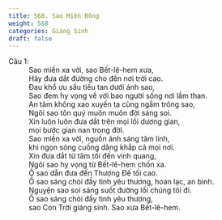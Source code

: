 ```yaml
---
title: 568. Sao Miền Đông
weight: 568
categories: Giáng Sinh
draft: false
---
```

<dl><dt>Câu 1:</dt><dd data-verse="1">Sao miền xa vời, sao Bết-lê-hem xưa, <br/>Hãy đưa dắt đường cho đến nơi trời cao. <br/>Đau khổ ưu sầu tiêu tan dưới ánh sao, <br/>Sao đem hy vọng về với bao người sống nơi lầm than. <br/>An tâm không xao xuyến ta cùng ngắm trông sao, <br/>Ngôi sao tôn quý muôn muôn đời sáng soi. <br/>Xin luôn luôn đưa dắt trên mọi lối dương gian, <br/>mọi bước gian nan trong đời. <br/>Sao miền xa vời, nguồn ánh sáng tâm linh, <br/>khi ngọn sóng cuồng dâng khắp cả mọi nơi. <br/>Xin đưa dắt từ tăm tối đến vinh quang, <br/>Ngôi sao hy vọng từ Bết-lê-hem chốn xa. <br/>Ồ sao dẫn đưa đến Thượng Đế tối cao. <br/>Ồ sao sáng chói đầy tình yêu thương, hoan lạc, an bình. <br/>Nguyện sao soi sáng suốt đường lối chúng tôi đi. <br/>Ồ sao sáng chói đầy tình yêu thương, <br/>sao Con Trời giáng sinh. Sao xưa Bết-lê-hem. </dd></dl>